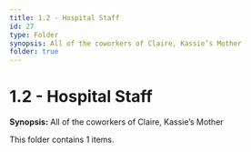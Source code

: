 ```yaml
---
title: 1.2 - Hospital Staff
id: 27
type: Folder
synopsis: All of the coworkers of Claire, Kassie’s Mother
folder: true
---
```


# 1.2 - Hospital Staff

**Synopsis:** All of the coworkers of Claire, Kassie’s Mother

This folder contains 1 items.
